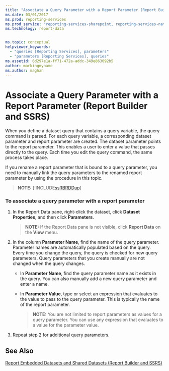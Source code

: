 ```yaml
---
title: "Associate a Query Parameter with a Report Parameter (Report Builder and SSRS) | Microsoft Docs"
ms.date: 03/01/2017
ms.prod: reporting-services
ms.prod_service: "reporting-services-sharepoint, reporting-services-native"
ms.technology: report-data


ms.topic: conceptual
helpviewer_keywords: 
  - "queries [Reporting Services], parameters"
  - "parameters [Reporting Services], queries"
ms.assetid: 6d297e1a-ff71-472a-addc-349e863092b5
author: markingmyname
ms.author: maghan
---
```

# Associate a Query Parameter with a Report Parameter (Report Builder and SSRS)
  When you define a dataset query that contains a query variable, the query command is parsed. For each query variable, a corresponding dataset parameter and report parameter are created. The dataset parameter points to the report parameter. This enables a user to enter a value that passes directly to the query. Each time you edit the query command, the same process takes place.  
  
 If you rename a report parameter that is bound to a query parameter, you need to manually link the query parameters to the renamed report parameter by using the procedure in this topic.  
  
> **NOTE:** [!INCLUDE[ssRBRDDup](../../includes/ssrbrddup-md.md)]  
  
### To associate a query parameter with a report parameter  
  
1.  In the Report Data pane, right-click the dataset, click **Dataset Properties**, and then click **Parameters**.  
  
    > **NOTE:** If the Report Data pane is not visible, click **Report Data** on the **View** menu.  
  
2.  In the column **Parameter Name**, find the name of the query parameter. Parameter names are automatically populated based on the query. Every time you change the query, the query is checked for new query parameters. Query parameters that you create manually are not changed when the query changes.  
  
    -   In **Parameter Name**, find the query parameter name as it exists in the query. You can also manually add a new query parameter and enter a name.  
  
    -   In **Parameter Value**, type or select an expression that evaluates to the value to pass to the query parameter. This is typically the name of the report parameter.  
  
        > **NOTE:** You are not limited to report parameters as values for a query parameter. You can use any expression that evaluates to a value for the parameter value.  
  
3.  Repeat step 2 for additional query parameters.  
  
## See Also  
 [Report Embedded Datasets and Shared Datasets &#40;Report Builder and SSRS&#41;](../../reporting-services/report-data/report-embedded-datasets-and-shared-datasets-report-builder-and-ssrs.md)   

  
  
